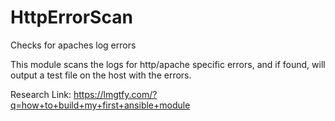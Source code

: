 # HttpErrorScan
Checks for apaches log errors

This module scans the logs for http/apache specific errors, and if found, will output a test file on the host with the errors.

Research Link: https://lmgtfy.com/?q=how+to+build+my+first+ansible+module
